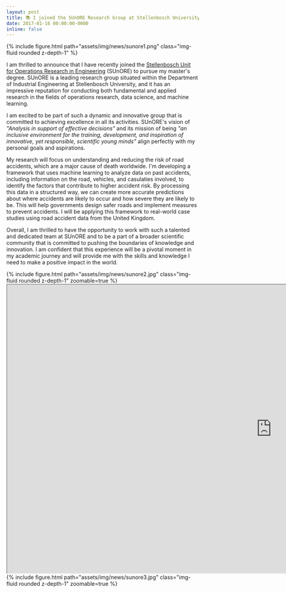 ```yaml
---
layout: post
title: 📚 I joined the SUnORE Research Group at Stellenbosch University pursuing a masters
date: 2017-01-16 00:00:00-0000
inline: false
---
```


{% include figure.html path="assets/img/news/sunore1.png" class="img-fluid rounded z-depth-1" %}

I am thrilled to announce that I have recently joined the [Stellenbosch Unit for Operations Research in Engineering](https://sunore.co.za/) (SUnORE) to pursue my master's degree. SUnORE is a leading research group situated within the Department of Industrial Engineering at Stellenbosch University, and it has an impressive reputation for conducting both fundamental and applied research in the fields of operations research, data science, and machine learning.

I am excited to be part of such a dynamic and innovative group that is committed to achieving excellence in all its activities. SUnORE's vision of *"Analysis in support of effective decisions"* and its mission of being *"an inclusive environment for the training, development, and inspiration of innovative, yet responsible, scientific young minds"* align perfectly with my personal goals and aspirations.

My research will focus on understanding and reducing the risk of road accidents, which are a major cause of death worldwide. I'm developing a framework that uses machine learning to analyze data on past accidents, including information on the road, vehicles, and casulaties involved, to identify the factors that contribute to higher accident risk. By processing this data in a structured way, we can create more accurate predictions about where accidents are likely to occur and how severe they are likely to be. This will help governments design safer roads and implement measures to prevent accidents. I will be applying this framework to real-world case studies using road accident data from the United Kingdom.

Overall, I am thrilled to have the opportunity to work with such a talented and dedicated team at SUnORE and to be a part of a broader scientific community that is committed to pushing the boundaries of knowledge and innovation. I am confident that this experience will be a pivotal moment in my academic journey and will provide me with the skills and knowledge I need to make a positive impact in the world.

<div class="row mt-3">
    <div class="col-sm mt-3 mt-md-0">
        {% include figure.html path="assets/img/news/sunore2.jpg" class="img-fluid rounded z-depth-1" zoomable=true %}
    </div>
    <div class="col-sm mt-3 mt-md-0">
        <iframe width="1383" height="756" src="https://www.youtube.com/embed/d5-3AbDtlJw"></iframe>
    </div>
</div>
{% include figure.html path="assets/img/news/sunore3.jpg" class="img-fluid rounded z-depth-1" zoomable=true %}

